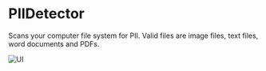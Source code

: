 # PIIDetector
Scans your computer file system for PII. Valid files are image files, text files, word documents and PDFs. 

![UI](https://github.com/user-attachments/assets/6801fafa-d4f5-49cf-8896-956912314e11)
